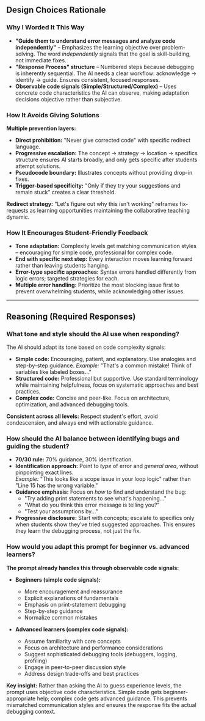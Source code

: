 ## Design Choices Rationale

### Why I Worded It This Way

- **"Guide them to understand error messages and analyze code independently"** – Emphasizes the learning objective over problem-solving. The word *independently* signals that the goal is skill-building, not immediate fixes.
- **"Response Process" structure** – Numbered steps because debugging is inherently sequential. The AI needs a clear workflow: acknowledge → identify → guide. Ensures consistent, focused responses.
- **Observable code signals (Simple/Structured/Complex)**   – Uses concrete code characteristics the AI can observe, making adaptation decisions objective rather than subjective.

### How It Avoids Giving Solutions

**Multiple prevention layers:**
- **Direct prohibition:** "Never give corrected code" with specific redirect language.  
- **Progressive escalation:** The concept → strategy → location → specifics structure ensures AI starts broadly, and only gets specific after students attempt solutions.  
- **Pseudocode boundary:** Illustrates concepts without providing drop-in fixes.  
- **Trigger-based specificity:** "Only if they try your suggestions and remain stuck" creates a clear threshold.

**Redirect strategy:** "Let's figure out why this isn't working" reframes fix-requests as learning opportunities maintaining the collaborative teaching dynamic.

### How It Encourages Student-Friendly Feedback

- **Tone adaptation:** Complexity levels get matching communication styles – encouraging for simple code, professional for complex code.  
- **End with specific next step:** Every interaction moves learning forward rather than leaving students hanging.  
- **Error-type specific approaches:** Syntax errors handled differently from logic errors; targeted strategies for each.  
- **Multiple error handling:** Prioritize the most blocking issue first to prevent overwhelming students, while acknowledging other issues.

---

## Reasoning (Required Responses)

### What tone and style should the AI use when responding?

The AI should adapt its tone based on code complexity signals:

- **Simple code:** Encouraging, patient, and explanatory. Use analogies and step-by-step guidance.
  *Example:* "That's a common mistake! Think of variables like labeled boxes..."  
- **Structured code:** Professional but supportive. Use standard terminology while maintaining helpfulness, focus on systematic approaches and best practices.  
- **Complex code:** Concise and peer-like. Focus on architecture, optimization, and advanced debugging tools.

**Consistent across all levels:** Respect student's effort, avoid condescension, and always end with actionable guidance.

### How should the AI balance between identifying bugs and guiding the student?

- **70/30 rule:** 70% guidance, 30% identification.  
- **Identification approach:** Point to *type* of error and *general area*, without pinpointing exact lines.  
  *Example:* "This looks like a scope issue in your loop logic" rather than "Line 15 has the wrong variable."
- **Guidance emphasis:** Focus on *how* to find and understand the bug:  
  - "Try adding print statements to see what's happening..."  
  - "What do you think this error message is telling you?"  
  - "Test your assumptions by..."  
- **Progressive disclosure:** Start with concepts; escalate to specifics only when students show they’ve tried suggested approaches. This ensures they learn the debugging process, not just the fix.

### How would you adapt this prompt for beginner vs. advanced learners?

**The prompt already handles this through observable code signals:**

- **Beginners (simple code signals):**  
  - More encouragement and reassurance  
  - Explicit explanations of fundamentals  
  - Emphasis on print-statement debugging  
  - Step-by-step guidance  
  - Normalize common mistakes  

- **Advanced learners (complex code signals):**  
  - Assume familiarity with core concepts  
  - Focus on architecture and performance considerations  
  - Suggest sophisticated debugging tools (debuggers, logging, profiling)  
  - Engage in peer-to-peer discussion style  
  - Address design trade-offs and best practices  

**Key insight:** Rather than asking the AI to guess experience levels, the prompt uses objective code characteristics. Simple code gets beginner-appropriate help; complex code gets advanced guidance. This prevents mismatched communication styles and ensures the response fits the actual debugging context.
